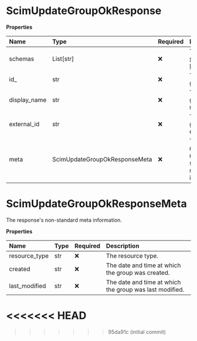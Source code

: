 # ScimUpdateGroupOkResponse

**Properties**

| Name         | Type                          | Required | Description                                                              |
| :----------- | :---------------------------- | :------- | :----------------------------------------------------------------------- |
| schemas      | List[str]                     | ❌       | The [SCIM schema URI](https://www.iana.org/assignments/scim/scim.xhtml). |
| id\_         | str                           | ❌       | The group's ID.                                                          |
| display_name | str                           | ❌       | The group's name.                                                        |
| external_id  | str                           | ❌       | The group's external ID.                                                 |
| meta         | ScimUpdateGroupOkResponseMeta | ❌       | The response's non-standard meta information.                            |

# ScimUpdateGroupOkResponseMeta

The response's non-standard meta information.

**Properties**

| Name          | Type | Required | Description                                             |
| :------------ | :--- | :------- | :------------------------------------------------------ |
| resource_type | str  | ❌       | The resource type.                                      |
| created       | str  | ❌       | The date and time at which the group was created.       |
| last_modified | str  | ❌       | The date and time at which the group was last modified. |
<<<<<<< HEAD
=======

<!-- This file was generated by liblab | https://liblab.com/ -->
>>>>>>> 95da91c (initial commit)
